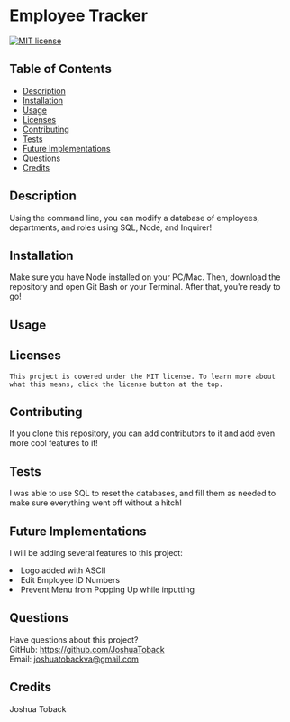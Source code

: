 # Employee Tracker 
  [![MIT license](https://img.shields.io/badge/License-MIT-blue.svg)](https://lbesson.mit-license.org/)
  ## Table of Contents
  * [Description](#description)
  * [Installation](#installation)
  * [Usage](#usage)
  * [Licenses](#licenses)
  * [Contributing](#contributing)
  * [Tests](#tests)
  * [Future Implementations](#future-implementations)
  * [Questions](#questions)
  * [Credits](#credits)
  ## Description
  Using the command line, you can modify a database of employees, departments, and roles using SQL, Node, and Inquirer!
  ## Installation
  Make sure you have Node installed on your PC/Mac. Then, download the repository and open Git Bash or your Terminal. After that, you're ready to go! 
  ## Usage

  ## Licenses
    This project is covered under the MIT license. To learn more about what this means, click the license button at the top.
  ## Contributing
  If you clone this repository, you can add contributors to it and add even more cool features to it!
  ## Tests
  I was able to use SQL to reset the databases, and fill them as needed to make sure everything went off without a hitch! 
  
  ## Future Implementations
  I will be adding several features to this project:

  <li>Logo added with ASCII</li>
  <li>Edit Employee ID Numbers</li>
  <li>Prevent Menu from Popping Up while inputting</li>
  
  ## Questions
  Have questions about this project?  
  GitHub: https://github.com/JoshuaToback  
  Email: joshuatobackva@gmail.com
  ## Credits
  Joshua Toback
